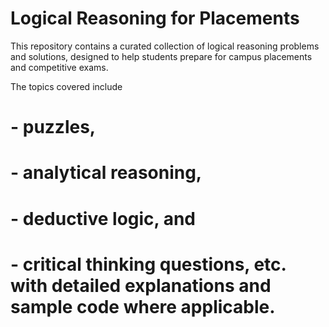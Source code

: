 # Logical Reasoning for Placements
This repository contains a curated collection of logical reasoning problems and solutions, designed to help students prepare for campus placements and competitive exams. 

The topics covered include 
  # - puzzles, 
  # - analytical reasoning, 
  # - deductive logic, and
  # - critical thinking questions,  etc. with detailed explanations and sample code where applicable.
